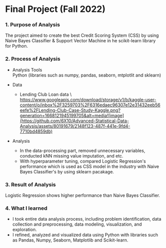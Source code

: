 # Final Project (Fall 2022)

### 1. Purpose of Analysis
 The project aimed to create the best Credit Scoring System (CSS) by using Naive Bayes Classifier & Support Vector Machine in  he scikit-learn library for Python.

### 2. Process of Analysis
   * Analysis Tools 
     <br/> Python (libraries such as numpy, pandas, seaborn, mtplotlit and sklearn)
   * Data
     - Lending Club Loan data \\
       https://www.googleapis.com/download/storage/v1/b/kaggle-user-content/o/inbox%2F3259703%2F6316edaec96307e12e31432eeb56eefe%2FLending-Club-Case-Study-Kaggle.png?generation=1668121945199705&alt=media![image](https://github.com/6X10/Advanced-Statistical-Data-Analysis/assets/80191679/2148f123-487f-441e-9fd4-7710bd4859db)

   * Analysis
     - In the data-processing part, removed unnecessary variables, conducted kNN missing value imputation, and etc.
     - With hyperparameter tuning, compared Logistic Regression's performance which is used as CSS model in the industry with Naive Bayes Classifier's by using sklearn pacakage. 

### 3. Result of Analysis
 Logistic Regression shows higher performance than Naive Bayes Classifier.

### 4. What I learned
   * I took entire data analysis process, including problem identification, data collection and preprocessing, data modeling, visualization, and exploration.
   * I refined, analyzed and visualized data using Python with libraries such as Pandas, Numpy, Seaborn, Matplotlib and Scikit-learn. 
